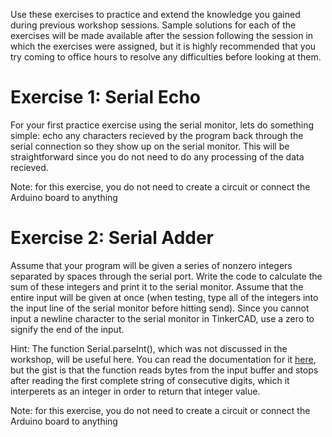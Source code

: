 Use these exercises to practice and extend the knowledge you gained during previous workshop sessions. Sample solutions for each of the exercises will be made available after the session following the session in which the exercises were assigned, but it is highly recommended that you try coming to office hours to resolve any difficulties before looking at them.

# Exercise 1: Serial Echo
For your first practice exercise using the serial monitor, lets do something simple: echo any characters recieved by the program back through the serial connection so they show up on the serial monitor. This will be straightforward since you do not need to do any processing of the data recieved.

Note: for this exercise, you do not need to create a circuit or connect the Arduino board to anything

# Exercise 2: Serial Adder
Assume that your program will be given a series of nonzero integers separated by spaces through the serial port. Write the code to calculate the sum of these integers and print it to the serial monitor. Assume that the entire input will be given at once (when testing, type all of the integers into the input line of the serial monitor before hitting send). Since you cannot input a newline character to the serial monitor in TinkerCAD, use a zero to signify the end of the input.

Hint: The function Serial.parseInt(), which was not discussed in the workshop, will be useful here. You can read the documentation for it [here](https://www.arduino.cc/reference/en/language/functions/communication/serial/parseint/), but the gist is that the function reads bytes from the input buffer and stops after reading the first complete string of consecutive digits, which it interperets as an integer in order to return that integer value.

Note: for this exercise, you do not need to create a circuit or connect the Arduino board to anything
